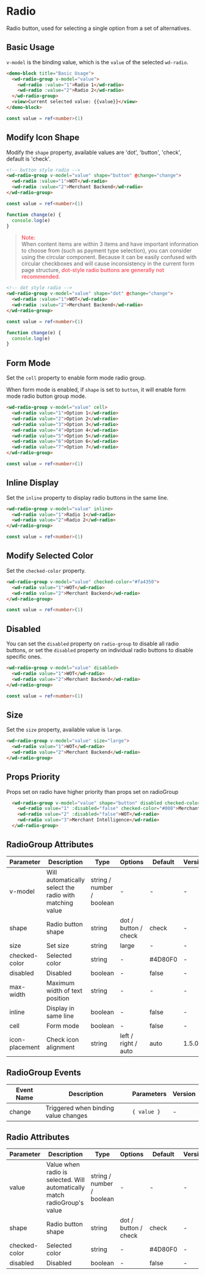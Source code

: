 # Radio

Radio button, used for selecting a single option from a set of alternatives.

## Basic Usage

`v-model` is the binding value, which is the `value` of the selected `wd-radio`.

```html
<demo-block title="Basic Usage">
  <wd-radio-group v-model="value">
    <wd-radio :value="1">Radio 1</wd-radio>
    <wd-radio :value="2">Radio 2</wd-radio>
  </wd-radio-group>
  <view>Current selected value: {{value}}</view>
</demo-block>
```
```typescript
const value = ref<number>(1)
```

## Modify Icon Shape

Modify the `shape` property, available values are 'dot', 'button', 'check', default is 'check'.

```html
<!-- button style radio -->
<wd-radio-group v-model="value" shape="button" @change="change">
  <wd-radio :value="1">WOT</wd-radio>
  <wd-radio :value="2">Merchant Backend</wd-radio>
</wd-radio-group>
```

```typescript
const value = ref<number>(1)

function change(e) {
  console.log(e)
}
```

> <div style="color: #FA4350;font-weight: 500;">Note:</div>
> <div>When content items are within 3 items and have important information to choose from (such as payment type selection), you can consider using the circular component. Because it can be easily confused with circular checkboxes and will cause inconsistency in the current form page structure, <span style="color: #FA4350;font-weight: 500;">dot-style radio buttons are generally not recommended.</span></div>

```html
<!-- dot style radio -->
<wd-radio-group v-model="value" shape="dot" @change="change">
  <wd-radio :value="1">WOT</wd-radio>
  <wd-radio :value="2">Merchant Backend</wd-radio>
</wd-radio-group>
```

```typescript
const value = ref<number>(1)

function change(e) {
  console.log(e)
}
```

## Form Mode

Set the `cell` property to enable form mode radio group.

When form mode is enabled, if `shape` is set to `button`, it will enable form mode radio button group mode.

```html
<wd-radio-group v-model="value" cell>
  <wd-radio value="1">Option 1</wd-radio>
  <wd-radio value="2">Option 2</wd-radio>
  <wd-radio value="3">Option 3</wd-radio>
  <wd-radio value="4">Option 4</wd-radio>
  <wd-radio value="5">Option 5</wd-radio>
  <wd-radio value="6">Option 6</wd-radio>
  <wd-radio value="7">Option 7</wd-radio>
</wd-radio-group>
```

```typescript
const value = ref<number>(1)
```

## Inline Display

Set the `inline` property to display radio buttons in the same line.

```html
<wd-radio-group v-model="value" inline>
  <wd-radio value="1">Radio 1</wd-radio>
  <wd-radio value="2">Radio 2</wd-radio>
</wd-radio-group>
```
```typescript
const value = ref<number>(1)
```

## Modify Selected Color

Set the `checked-color` property.

```html
<wd-radio-group v-model="value" checked-color="#fa4350">
  <wd-radio value="1">WOT</wd-radio>
  <wd-radio value="2">Merchant Backend</wd-radio>
</wd-radio-group>
```
```typescript
const value = ref<number>(1)
```

## Disabled

You can set the `disabled` property on `radio-group` to disable all radio buttons, or set the `disabled` property on individual radio buttons to disable specific ones.

```html
<wd-radio-group v-model="value" disabled>
  <wd-radio value="1">WOT</wd-radio>
  <wd-radio value="2">Merchant Backend</wd-radio>
</wd-radio-group>
```
```typescript
const value = ref<number>(1)
```

## Size

Set the `size` property, available value is `large`.

```html
<wd-radio-group v-model="value" size="large">
  <wd-radio value="1">WOT</wd-radio>
  <wd-radio value="2">Merchant Backend</wd-radio>
</wd-radio-group>
```

## Props Priority

Props set on radio have higher priority than props set on radioGroup

```html
  <wd-radio-group v-model="value" shape="button" disabled checked-color="#f00">
    <wd-radio value="1" :disabled="false" checked-color="#000">Merchant Backend</wd-radio>
    <wd-radio value="2" :disabled="false">WOT</wd-radio>
    <wd-radio value="3">Merchant Intelligence</wd-radio>
  </wd-radio-group>
```

## RadioGroup Attributes

| Parameter | Description | Type | Options | Default | Version |
|-----------|-------------|------|----------|---------|----------|
| v-model | Will automatically select the radio with matching value | string / number / boolean | - | - | - |
| shape | Radio button shape | string | dot / button / check | check | - |
| size | Set size | string | large | - | - |
| checked-color | Selected color | string | - | #4D80F0 | - |
| disabled | Disabled | boolean | - | false | - |
| max-width | Maximum width of text position | string | - | - | - |
| inline | Display in same line | boolean | - | false | - |
| cell | Form mode | boolean | - | false | - |
| icon-placement | Check icon alignment | string | left / right / auto | auto | 1.5.0 |

## RadioGroup Events

| Event Name | Description | Parameters | Version |
|------------|-------------|------------|----------|
| change | Triggered when binding value changes | `{ value }` | - |

## Radio Attributes

| Parameter | Description | Type | Options | Default | Version |
|-----------|-------------|------|----------|---------|----------|
| value | Value when radio is selected. Will automatically match radioGroup's value | string / number / boolean | - | - | - |
| shape | Radio button shape | string | dot / button / check | check | - |
| checked-color | Selected color | string | - | #4D80F0 | - |
| disabled | Disabled | boolean | - | false | - |